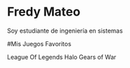 # Fredy Mateo
Soy estudiante de ingeniería en sistemas

#Mis Juegos Favoritos

League Of Legends
Halo
Gears of War